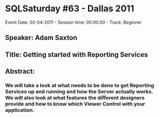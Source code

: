 # SQLSaturday #63 - Dallas 2011
Event Date: 02-04-2011 - Session time: 00:00:00 - Track: Beginner
## Speaker: Adam Saxton
## Title: Getting started with Reporting Services
## Abstract:
### We will take a look at what needs to be done to get Reporting Services up and running and how the Server actually works.  We will also look at what features the different designers provide and how to know which Viewer Control with your application.
